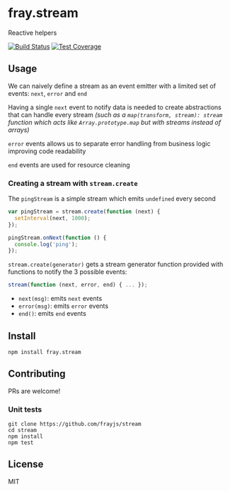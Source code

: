 fray.stream
===========

Reactive helpers

[![Build Status](https://img.shields.io/travis/frayjs/stream.svg)](https://travis-ci.org/frayjs/stream)
[![Test Coverage](https://img.shields.io/codeclimate/coverage/github/frayjs/stream.svg)](https://codeclimate.com/github/frayjs/stream/coverage)

Usage
-----

We can naively define a stream as an event emitter with a limited set of
events: `next`, `error` and `end`

Having a single `next` event to notify data is needed to create abstractions
that can handle every stream _(such as a `map(transform, stream): stream`
function which acts like `Array.prototype.map` but with streams instead of
arrays)_

`error` events allows us to separate error handling from business logic
improving code readability

`end` events are used for resource cleaning

### Creating a stream with `stream.create`

The `pingStream` is a simple stream which emits `undefined` every second

```js
var pingStream = stream.create(function (next) {
  setInterval(next, 1000);
});

pingStream.onNext(function () {
  console.log('ping');
});
```

`stream.create(generator)` gets a stream generator function provided with
functions to notify the 3 possible events:

```js
stream(function (next, error, end) { ... });
```

  * `next(msg)`: emits `next` events
  * `error(msg)`: emits `error` events
  * `end()`: emits `end` events

Install
-------

    npm install fray.stream

Contributing
------------

PRs are welcome!

### Unit tests

    git clone https://github.com/frayjs/stream
    cd stream
    npm install
    npm test

License
-------

MIT
